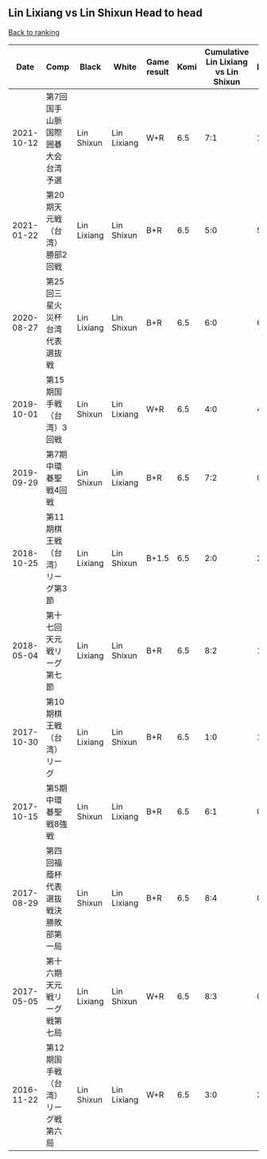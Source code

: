 ## Lin Lixiang vs Lin Shixun Head to head

[Back to ranking](../../index.md)




| **Date** | **Comp** | **Black** | **White** | **Game result** | **Komi** | **Cumulative Lin Lixiang vs Lin Shixun** | **Lin Lixiang streak** | **Lin Shixun streak** | 
| --- | --- | --- | --- | --- | --- | --- | --- | --- |
| 2021-10-12 | 第7回国手山脈国際囲碁大会台湾予選 | Lin Shixun | Lin Lixiang | W+R | 6.5 | 7:1 | 1 | 0 | 
| 2021-01-22 | 第20期天元戦（台湾）勝部2回戦 | Lin Lixiang | Lin Shixun | B+R | 6.5 | 5:0 | 5 | 0 | 
| 2020-08-27 | 第25回三星火災杯台湾代表選抜戦 | Lin Lixiang | Lin Shixun | B+R | 6.5 | 6:0 | 6 | 0 | 
| 2019-10-01 | 第15期国手戦（台湾）3回戦 | Lin Shixun | Lin Lixiang | W+R | 6.5 | 4:0 | 4 | 0 | 
| 2019-09-29 | 第7期中環碁聖戦4回戦 | Lin Shixun | Lin Lixiang | B+R | 6.5 | 7:2 | 0 | 1 | 
| 2018-10-25 | 第11期棋王戦（台湾）リーグ第3節 | Lin Lixiang | Lin Shixun | B+1.5 | 6.5 | 2:0 | 2 | 0 | 
| 2018-05-04 | 第十七回天元戦リーグ第七節 | Lin Lixiang | Lin Shixun | B+R | 6.5 | 8:2 | 1 | 0 | 
| 2017-10-30 | 第10期棋王戦（台湾）リーグ | Lin Lixiang | Lin Shixun | B+R | 6.5 | 1:0 | 1 | 0 | 
| 2017-10-15 | 第5期中環碁聖戦8強戦 | Lin Shixun | Lin Lixiang | B+R | 6.5 | 6:1 | 0 | 1 | 
| 2017-08-29 | 第四回福蔭杯代表選抜戦決勝敗部第一局 | Lin Shixun | Lin Lixiang | B+R | 6.5 | 8:4 | 0 | 2 | 
| 2017-05-05 | 第十六期天元戦リーグ戦第七局 | Lin Lixiang | Lin Shixun | W+R | 6.5 | 8:3 | 0 | 1 | 
| 2016-11-22 | 第12期国手戦（台湾）リーグ戦第六局 | Lin Shixun | Lin Lixiang | W+R | 6.5 | 3:0 | 3 | 0 |




